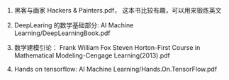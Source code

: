 1. 黑客与画家 Hackers & Painters.pdf，
这本书比较有趣，可以用来锻炼英文

2. DeepLearing 的数学基础部分: 
AI Machine Learning/DeepLearningBook.pdf

3. 数学建模引论： 
Frank William Fox Steven Horton-First Course in Mathematical Modeling-Cengage Learning(2013).pdf

4. Hands on
tensorflow: AI Machine Learning/Hands.On.TensorFlow.pdf
